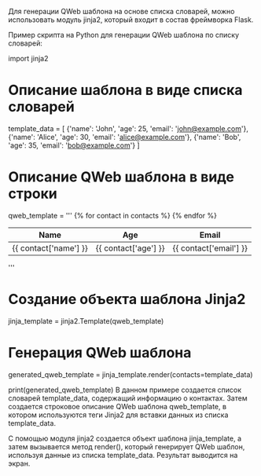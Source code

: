 Для генерации QWeb шаблона на основе списка словарей, можно использовать модуль jinja2, который входит в состав фреймворка Flask.

Пример скрипта на Python для генерации QWeb шаблона по списку словарей:

import jinja2

# Описание шаблона в виде списка словарей
template_data = [
    {'name': 'John', 'age': 25, 'email': 'john@example.com'},
    {'name': 'Alice', 'age': 30, 'email': 'alice@example.com'},
    {'name': 'Bob', 'age': 35, 'email': 'bob@example.com'}
]

# Описание QWeb шаблона в виде строки
qweb_template = '''
    <t t-name="contact_list">
        <table>
            <thead>
                <tr>
                    <th>Name</th>
                    <th>Age</th>
                    <th>Email</th>
                </tr>
            </thead>
            <tbody>
                {% for contact in contacts %}
                <tr>
                    <td>{{ contact['name'] }}</td>
                    <td>{{ contact['age'] }}</td>
                    <td>{{ contact['email'] }}</td>
                </tr>
                {% endfor %}
            </tbody>
        </table>
    </t>
'''

# Создание объекта шаблона Jinja2
jinja_template = jinja2.Template(qweb_template)

# Генерация QWeb шаблона
generated_qweb_template = jinja_template.render(contacts=template_data)

print(generated_qweb_template)
В данном примере создается список словарей template_data, содержащий информацию о контактах.
Затем создается строковое описание QWeb шаблона qweb_template,
в котором используются теги Jinja2 для вставки данных из списка template_data.

С помощью модуля jinja2 создается объект шаблона jinja_template,
а затем вызывается метод render(), который генерирует QWeb шаблон,
используя данные из списка template_data. Результат выводится на экран.